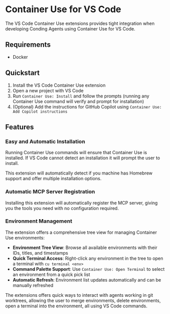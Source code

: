 # Container Use for VS Code

The VS Code Container Use extensions provides tight integration when developing Conding Agents using Container Use for VS Code.

## Requirements

- Docker

## Quickstart

1. Install the VS Code Container Use extension
2. Open a new project with VS Code
3. Run `Container Use: Install` and follow the prompts (running any Container Use command will verify and prompt for installation)
4. (Optional) Add the instructions for GitHub Copilot using `Container Use: Add Copilot instructions`

## Features

### Easy and Automatic Installation

Running Container Use commands will ensure that Container Use is installed. If VS Code cannot detect an installation it will prompt the user to install.

This extension will automatically detect if you machine has Homebrew support and offer multiple installation options.

### Automatic MCP Server Registration

Installing this extension will automatically register the MCP server, giving you the tools you need with no configuration required.

### Environment Management

The extension offers a comprehensive tree view for managing Container Use environments:

- **Environment Tree View**: Browse all available environments with their IDs, titles, and timestamps
- **Quick Terminal Access**: Right-click any environment in the tree to open a terminal with `cu terminal <env>`
- **Command Palette Support**: Use `Container Use: Open Terminal` to select an environment from a quick pick list
- **Automatic Refresh**: Environment list updates automatically and can be manually refreshed

The extensions offers quick ways to interact with agents working in git worktrees, allowing the user to merge environments, delete environments, open a terminal into the environment, all using VS Code commands.